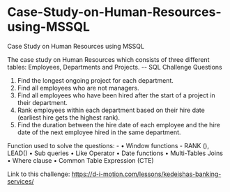 # Case-Study-on-Human-Resources-using-MSSQL
Case Study on Human Resources using MSSQL

The case study on Human Resources which consists of three different tables: Employees, Departments and Projects.
-- SQL Challenge Questions

1. Find the longest ongoing project for each department.
2. Find all employees who are not managers.
3. Find all employees who have been hired after the start of a project in their department.
4. Rank employees within each department based on their hire date (earliest hire gets the highest rank).
5. Find the duration between the hire date of each employee and the hire date of the next employee hired in the same department.

Function used to solve the questions: -
• Window functions - RANK (), LEAD()
• Sub queries
• Like Operator
• Date functions
• Multi-Tables Joins
• Where clause
• Common Table Expression (CTE)


Link to this challenge: https://d-i-motion.com/lessons/kedeishas-banking-services/  

